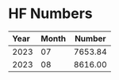 
# HF Numbers

| Year | Month | Number |
|:---- | ----- | ------ |
| 2023| 07 | 7653.84 |
| 2023 | 08 | 8616.00 |




